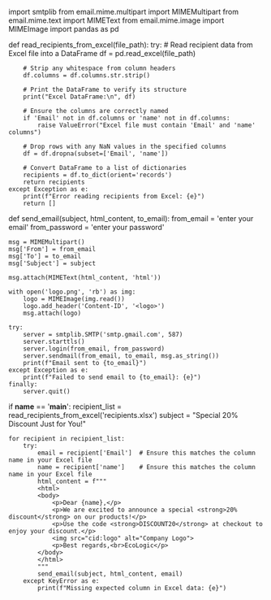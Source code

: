 import smtplib
from email.mime.multipart import MIMEMultipart
from email.mime.text import MIMEText
from email.mime.image import MIMEImage
import pandas as pd

def read_recipients_from_excel(file_path):
    try:
        # Read recipient data from Excel file into a DataFrame
        df = pd.read_excel(file_path)
        
        # Strip any whitespace from column headers
        df.columns = df.columns.str.strip()
        
        # Print the DataFrame to verify its structure
        print("Excel DataFrame:\n", df)
        
        # Ensure the columns are correctly named
        if 'Email' not in df.columns or 'name' not in df.columns:
            raise ValueError("Excel file must contain 'Email' and 'name' columns")
        
        # Drop rows with any NaN values in the specified columns
        df = df.dropna(subset=['Email', 'name'])
        
        # Convert DataFrame to a list of dictionaries
        recipients = df.to_dict(orient='records')
        return recipients
    except Exception as e:
        print(f"Error reading recipients from Excel: {e}")
        return []

def send_email(subject, html_content, to_email):
    from_email = 'enter your email'
    from_password = 'enter your password'

    msg = MIMEMultipart()
    msg['From'] = from_email
    msg['To'] = to_email
    msg['Subject'] = subject

    msg.attach(MIMEText(html_content, 'html'))

    with open('logo.png', 'rb') as img:
        logo = MIMEImage(img.read())
        logo.add_header('Content-ID', '<logo>')
        msg.attach(logo)

    try:
        server = smtplib.SMTP('smtp.gmail.com', 587)
        server.starttls()
        server.login(from_email, from_password)
        server.sendmail(from_email, to_email, msg.as_string())
        print(f"Email sent to {to_email}")
    except Exception as e:
        print(f"Failed to send email to {to_email}: {e}")
    finally:
        server.quit()

if __name__ == '__main__':
    recipient_list = read_recipients_from_excel('recipients.xlsx')
    subject = "Special 20% Discount Just for You!"
    
    for recipient in recipient_list:
        try:
            email = recipient['Email']  # Ensure this matches the column name in your Excel file
            name = recipient['name']    # Ensure this matches the column name in your Excel file
            html_content = f"""
            <html>
            <body>
                <p>Dear {name},</p>
                <p>We are excited to announce a special <strong>20% discount</strong> on our products!</p>
                <p>Use the code <strong>DISCOUNT20</strong> at checkout to enjoy your discount.</p>
                <img src="cid:logo" alt="Company Logo">
                <p>Best regards,<br>EcoLogic</p>
            </body>
            </html>
            """
            send_email(subject, html_content, email)
        except KeyError as e:
            print(f"Missing expected column in Excel data: {e}")
